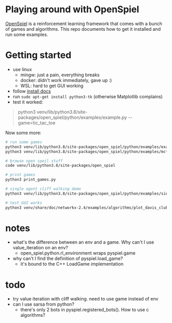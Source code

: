 # Playing around with OpenSpiel

[OpenSpiel](https://github.com/deepmind/open_spiel) is a reinforcement learning
framework that comes with a bunch of games and algorithms. This repo documents
how to get it installed and run some examples.


# Getting started
- use linux
    - mingw: just a pain, everything breaks
    - docker: didn't work immediately, gave up :)
    - WSL: hard to get GUI working
- follow [install docs](https://github.com/deepmind/open_spiel/blob/master/docs/install.md)
- run `sudo apt-get install python3-tk` (otherwise Matplotlib complains)
- test it worked:

> python3 venv/lib/python3.8/site-packages/open_spiel/python/examples/example.py --game=tic_tac_toe

Now some more:

```sh
# run some games
python3 venv/lib/python3.8/site-packages/open_spiel/python/examples/example.py --game=breakthrough
python3 venv/lib/python3.8/site-packages/open_spiel/python/examples/mcts.py --game=tic_tac_toe

# browse open speil stuff
code venv/lib/python3.8/site-packages/open_spiel

# print games
python3 print_games.py

# single agent cliff walking demo
python3 venv/lib/python3.8/site-packages/open_spiel/python/examples/single_agent_cliff_walking.py

# test GUI works
python3 venv/share/doc/networkx-2.4/examples/algorithms/plot_davis_club.py
```


# notes
- what's the difference between an env and a game. Why can't I use
  value_iteration on an env?
    - open_spiel.python.rl_environment wraps pyspiel.game
- why can't I find the definition of pyspiel.load_game?
    - it's bound to the C++ LoadGame implementation


# todo
- try value iteration with cliff walking. need to use game instead of env
- can I use sarsa from python?
  - there's only 2 bots in pyspiel.registered_bots(). How to use c algorithms?
